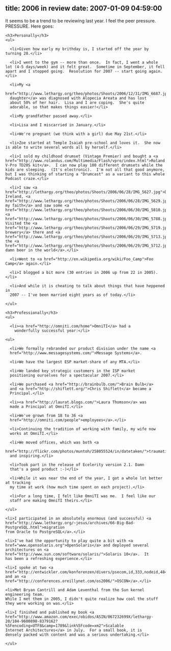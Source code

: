 title: 2006 in review
date: 2007-01-09 04:59:00
---

<p>It seems to be a trend to be reviewing last year.  I feel the peer pressure.  PRESSURE.  Here goes:</p>

    <h3>Personally</h3>
    <ul>

      <li>Given how early my brithday is, I started off the year by turning 28.</li>

      <li>I went to the gym -- more than once.  In fact, I went a whole lot (4-5 days/week) and it felt great.  Sometime in September, it fell apart and I stopped going.  Resolution for 2007 -- start going again.</li>

      <li>My <a
      href="http://www.lethargy.org/theo/photos/Shoots/2006/12/31/IMG_6687.jpg">youngest
      daughter</a> was diagnosed with Alopecia Areata and has lost
      about 50% of her hair.  Lisa and I are coping.  She's quite
      adorable, so that makes things easier!</li>

      <li>My grandfather passed away.</li>

      <li>Lisa and I miscarried in January.</li>

      <li>We're pregnant (we think with a girl) due May 21st.</li>

      <li>Zoe started at Temple Isaiah pre-school and loves it.  She now is able to write several words all by herself.</li>

      <li>I sold my childhood drumset (Vintage Premier) and bought a <a href="http://www.rolandus.com/Multimedia/Flash/vpro/index.html">Roland V-Pro TD20S kit</a>.  I can now play 100 different drumsets while the kids are sleeping.  (It's electronic).  I'm not all that good anymore, but I was thinking of starting a "Drumcast" as a variant to this whole Podcast craze.</li>

      <li>I saw <a href="http://lethargy.org/theo/photos/Shoots/2006/06/28/IMG_5627.jpg">Dublin</a>, Ireland, <a href="http://www.lethargy.org/theo/photos/Shoots/2006/06/28/IMG_5629.jpg">reaffirmed my faith</a> and saw some <a href="http://www.lethargy.org/theo/photos/Shoots/2006/06/30/IMG_5810.jpg">surrounding</a> <a href="http://www.lethargy.org/theo/photos/Shoots/2006/06/30/IMG_5788.jpg">areas</a>).  Visited the <a href="http://www.lethargy.org/theo/photos/Shoots/2006/06/29/IMG_5719.jpg">Guiness brewery</a> there and <a href="http://www.lethargy.org/theo/photos/Shoots/2006/06/29/IMG_5713.jpg">drank</a> the <a href="http://www.lethargy.org/theo/photos/Shoots/2006/06/29/IMG_5712.jpg">best damn beer in the world</a>.</li>

      <li>Went to <a href="http://en.wikipedia.org/wiki/Foo_Camp">Foo Camp</a> again.</li>

      <li>I blogged a bit more (30 entries in 2006 up from 22 in 2005).</li>

      <li>And while it is cheating to talk about things that have heppened in
      2007 -- I've been married eight years as of today.</li>

    </ul>

    <h3>Professionally</h3>
    <ul>

      <li><a href="http://omniti.com/home">OmniTI</a> had a
        wonderfully successful year:</li>

    <ul>

      <li>We formally rebranded our product division under the name <a
      href="http://www.messagesystems.com/">Message Systems</a>.

      <li>We have the largest ESP market-share of any MTA.</li>

      <li>We landed key strategic customers in the ISP market
      positioning ourselves for a spectacular 2007.</li>

      <li>We purchased <a href="http://brainbulb.com/">Brain Bulb</a>
      and <a href="http://shiflett.org/">Chris Shiflett</a> became a
      Principal.</li>

      <li><a href="http://laurat.blogs.com/">Laura Thomson</a> was
      made a Principal at OmniTI.</li>

      <li>We've grown from 18 to 36 <a
      href="http://omniti.com/people">employees</a>.</li>

      <li>Continuing the tradition of working with family, my wife now
      works at OmniTI.</li>

      <li>We moved offices, which was both <a
      href="http://flickr.com/photos/muntoh/258055524/in/datetaken/">traumatic</a>
      and inspiring.</li>

      <li>Took part in the release of Ecelerity version 2.1. Damn
      that's a good product :-)</li>

      <li>While it was near the end of the year, I got a whole lot better at tracking
      my time at work (how much time spent on each project).</li>

      <li>For a long time, I felt like OmniTI was me.  I feel like our
      staff are making OmniTI theirs.</li>

    </ul>

    <li>I participated in an absolutely enormous (and successful) <a
    href="http://www.lethargy.org/~jesus/archives/66-Big-Bad-PostgreSQL.html">migration
    from Oracle to PostgreSQL</a>.</li>

    <li>I've had the opportunity to play quite a bit with <a
    href="www.opensolaris.org">OpenSolaris</a> and deployed several
    architectures on <a
    href="http://www.sun.com/software/solaris/">Solaris 10</a>.  It
    has been a refreshing experience.</li>

    <li>I spoke at two <a
    href="http://entwickler.com/konferenzen/divers/psecom,id,333,nodeid,484.html">ApacheCons</a>
    and an <a
    href="http://conferences.oreillynet.com/os2006/">OSCON</a>.</li>

    <li>Met Bryan Cantrill and Adam Leventhal from the Sun kernel engineering team.
    While I met them in 2005, I didn't quite realize how cool the stuff they were working on was.</li>

    <li>I finished and published my book <a
    href="http://www.amazon.com/exec/obidos/ASIN/067232699X/lethargy-20/104-9600898-8379162?%5Fencoding=UTF8&camp=1789&link%5Fcode=xm2">Scalable
    Internet Architectures</a> in July.  For a small book, it is
    densely packed with content and was a serious undertaking.</li>

    </ul>

